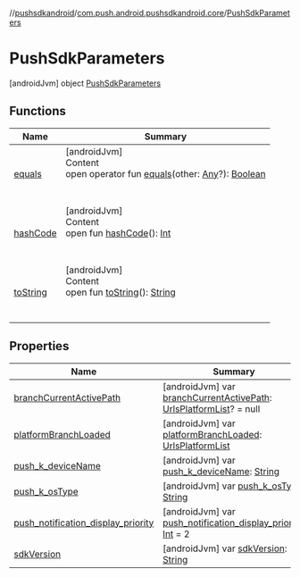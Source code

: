 //[pushsdkandroid](../../index.md)/[com.push.android.pushsdkandroid.core](../index.md)/[PushSdkParameters](index.md)



# PushSdkParameters  
 [androidJvm] object [PushSdkParameters](index.md)   


## Functions  
  
|  Name|  Summary| 
|---|---|
| <a name="kotlin/Any/equals/#kotlin.Any?/PointingToDeclaration/"></a>[equals](../-push-operative-data/index.md#%5Bkotlin%2FAny%2Fequals%2F%23kotlin.Any%3F%2FPointingToDeclaration%2F%5D%2FFunctions%2F832359065)| <a name="kotlin/Any/equals/#kotlin.Any?/PointingToDeclaration/"></a>[androidJvm]  <br>Content  <br>open operator fun [equals](../-push-operative-data/index.md#%5Bkotlin%2FAny%2Fequals%2F%23kotlin.Any%3F%2FPointingToDeclaration%2F%5D%2FFunctions%2F832359065)(other: [Any](https://kotlinlang.org/api/latest/jvm/stdlib/kotlin/-any/index.html)?): [Boolean](https://kotlinlang.org/api/latest/jvm/stdlib/kotlin/-boolean/index.html)  <br><br><br>
| <a name="kotlin/Any/hashCode/#/PointingToDeclaration/"></a>[hashCode](../-push-operative-data/index.md#%5Bkotlin%2FAny%2FhashCode%2F%23%2FPointingToDeclaration%2F%5D%2FFunctions%2F832359065)| <a name="kotlin/Any/hashCode/#/PointingToDeclaration/"></a>[androidJvm]  <br>Content  <br>open fun [hashCode](../-push-operative-data/index.md#%5Bkotlin%2FAny%2FhashCode%2F%23%2FPointingToDeclaration%2F%5D%2FFunctions%2F832359065)(): [Int](https://kotlinlang.org/api/latest/jvm/stdlib/kotlin/-int/index.html)  <br><br><br>
| <a name="kotlin/Any/toString/#/PointingToDeclaration/"></a>[toString](../-push-operative-data/index.md#%5Bkotlin%2FAny%2FtoString%2F%23%2FPointingToDeclaration%2F%5D%2FFunctions%2F832359065)| <a name="kotlin/Any/toString/#/PointingToDeclaration/"></a>[androidJvm]  <br>Content  <br>open fun [toString](../-push-operative-data/index.md#%5Bkotlin%2FAny%2FtoString%2F%23%2FPointingToDeclaration%2F%5D%2FFunctions%2F832359065)(): [String](https://kotlinlang.org/api/latest/jvm/stdlib/kotlin/-string/index.html)  <br><br><br>


## Properties  
  
|  Name|  Summary| 
|---|---|
| <a name="com.push.android.pushsdkandroid.core/PushSdkParameters/branchCurrentActivePath/#/PointingToDeclaration/"></a>[branchCurrentActivePath](branch-current-active-path.md)| <a name="com.push.android.pushsdkandroid.core/PushSdkParameters/branchCurrentActivePath/#/PointingToDeclaration/"></a> [androidJvm] var [branchCurrentActivePath](branch-current-active-path.md): [UrlsPlatformList](../-urls-platform-list/index.md)? = null   <br>
| <a name="com.push.android.pushsdkandroid.core/PushSdkParameters/platformBranchLoaded/#/PointingToDeclaration/"></a>[platformBranchLoaded](platform-branch-loaded.md)| <a name="com.push.android.pushsdkandroid.core/PushSdkParameters/platformBranchLoaded/#/PointingToDeclaration/"></a> [androidJvm] var [platformBranchLoaded](platform-branch-loaded.md): [UrlsPlatformList](../-urls-platform-list/index.md)   <br>
| <a name="com.push.android.pushsdkandroid.core/PushSdkParameters/push_k_deviceName/#/PointingToDeclaration/"></a>[push_k_deviceName](push_k_device-name.md)| <a name="com.push.android.pushsdkandroid.core/PushSdkParameters/push_k_deviceName/#/PointingToDeclaration/"></a> [androidJvm] var [push_k_deviceName](push_k_device-name.md): [String](https://kotlinlang.org/api/latest/jvm/stdlib/kotlin/-string/index.html)   <br>
| <a name="com.push.android.pushsdkandroid.core/PushSdkParameters/push_k_osType/#/PointingToDeclaration/"></a>[push_k_osType](push_k_os-type.md)| <a name="com.push.android.pushsdkandroid.core/PushSdkParameters/push_k_osType/#/PointingToDeclaration/"></a> [androidJvm] var [push_k_osType](push_k_os-type.md): [String](https://kotlinlang.org/api/latest/jvm/stdlib/kotlin/-string/index.html)   <br>
| <a name="com.push.android.pushsdkandroid.core/PushSdkParameters/push_notification_display_priority/#/PointingToDeclaration/"></a>[push_notification_display_priority](push_notification_display_priority.md)| <a name="com.push.android.pushsdkandroid.core/PushSdkParameters/push_notification_display_priority/#/PointingToDeclaration/"></a> [androidJvm] var [push_notification_display_priority](push_notification_display_priority.md): [Int](https://kotlinlang.org/api/latest/jvm/stdlib/kotlin/-int/index.html) = 2   <br>
| <a name="com.push.android.pushsdkandroid.core/PushSdkParameters/sdkVersion/#/PointingToDeclaration/"></a>[sdkVersion](sdk-version.md)| <a name="com.push.android.pushsdkandroid.core/PushSdkParameters/sdkVersion/#/PointingToDeclaration/"></a> [androidJvm] var [sdkVersion](sdk-version.md): [String](https://kotlinlang.org/api/latest/jvm/stdlib/kotlin/-string/index.html)   <br>

